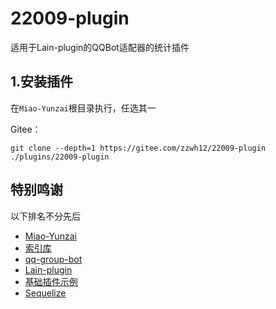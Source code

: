 # 22009-plugin
适用于Lain-plugin的QQBot适配器的统计插件

## 1.安装插件

在`Miao-Yunzai`根目录执行，任选其一

Gitee：
```
git clone --depth=1 https://gitee.com/zzwh12/22009-plugin ./plugins/22009-plugin
```

## 特别鸣谢

以下排名不分先后

- [Miao-Yunzai](https://github.com/yoimiya-kokomi/Miao-Yunzai)
- [索引库](https://github.com/yhArcadia/Yunzai-Bot-plugins-index)
- [qq-group-bot](https://github.com/lc-cn/qq-group-bot)
- [Lain-plugin](https://github.com/Zyy955/Lain-plugin)
- [基础插件示例](https://github.com/Zyy955/Miao-Yunzai-plugin)
- [Sequelize](https://sequelize.org/)
